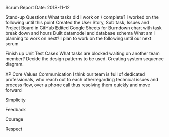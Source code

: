 Scrum Report
Date: 2018-11-12

Stand-up Questions
What tasks did I work on / complete?
I worked on the following until this point
Created the User Story, Sub task, Issues and Project Board in GitHub
Edited Google Sheets for Burndown chart with task break down and hours
Built datamodel and database schema
What am I planning to work on next?
I plan to work on the following until our next scrum

Finish up Unit Test Cases
What tasks are blocked waiting on another team member?
Decide the design patterns to be used.
Creating system sequence diagram.

XP Core Values
Communication
I think our team is full of dedicated professionals, who reach out to each otherregarding technical issues and process flow, over a phone call thus resolving them quickly and move forward

Simplicity

Feedback

Courage

Respect
